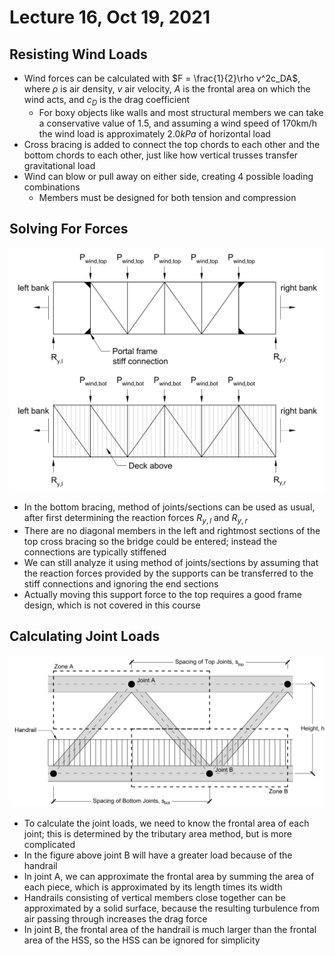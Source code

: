 # Lecture 16, Oct 19, 2021

## Resisting Wind Loads

* Wind forces can be calculated with $F = \frac{1}{2}\rho v^2c_DA$, where $\rho$ is air density, $v$ air velocity, $A$ is the frontal area on which the wind acts, and $c_D$ is the drag coefficient
	* For boxy objects like walls and most structural members we can take a conservative value of 1.5, and assuming a wind speed of 170km/h the wind load is approximately $2.0\si{kPa}$ of horizontal load
* Cross bracing is added to connect the top chords to each other and the bottom chords to each other, just like how vertical trusses transfer gravitational load
* Wind can blow or pull away on either side, creating 4 possible loading combinations
	* Members must be designed for both tension and compression

## Solving For Forces

![Arrangement of members in the top and bottom cross bracings](imgs/cross_bracing.png)

* In the bottom bracing, method of joints/sections can be used as usual, after first determining the reaction forces $R_{y,l}$ and $R_{y,r}$
* There are no diagonal members in the left and rightmost sections of the top cross bracing so the bridge could be entered; instead the connections are typically stiffened
* We can still analyze it using method of joints/sections by assuming that the reaction forces provided by the supports can be transferred to the stiff connections and ignoring the end sections
* Actually moving this support force to the top requires a good frame design, which is not covered in this course

## Calculating Joint Loads

![Tributary area of the joints](imgs/cross_bracing_area.png)

* To calculate the joint loads, we need to know the frontal area of each joint; this is determined by the tributary area method, but is more complicated
* In the figure above joint B will have a greater load because of the handrail
* In joint A, we can approximate the frontal area by summing the area of each piece, which is approximated by its length times its width
* Handrails consisting of vertical members close together can be approximated by a solid surface, because the resulting turbulence from air passing through increases the drag force
* In joint B, the frontal area of the handrail is much larger than the frontal area of the HSS, so the HSS can be ignored for simplicity

